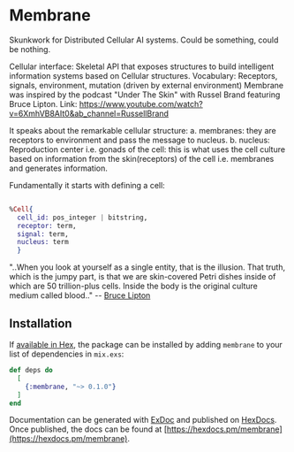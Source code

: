# Membrane

Skunkwork for Distributed Cellular AI systems. 
Could be something, could be nothing.

Cellular interface: Skeletal API that exposes structures to build intelligent information systems based on Cellular structures.
  Vocabulary: Receptors, signals, environment, mutation (driven by external environment)
  Membrane was inspired by the podcast "Under The Skin" with Russel Brand featuring Bruce Lipton.
  Link: https://www.youtube.com/watch?v=6XmhVB8AIt0&ab_channel=RussellBrand
  
  It speaks about the remarkable cellular structure:
  a. membranes: they are receptors to environment and pass the message to nucleus.
  b. nucleus: Reproduction center i.e. gonads of the cell: this is what uses the cell culture based on information from
  the skin(receptors) of the cell i.e. membranes and generates information.

Fundamentally it starts with defining a cell:

```elixir

%Cell{
  cell_id: pos_integer | bitstring,
  receptor: term,
  signal: term,
  nucleus: term
  }

```

"..When you look at yourself as a single entity, that is the illusion. That truth, which is the jumpy part, is that we are skin-covered Petri dishes inside of which are 50 trillion-plus cells. Inside the body is the original culture medium called blood.."
-- [Bruce Lipton](https://www.ncbi.nlm.nih.gov/pmc/articles/PMC6438088/)
## Installation

If [available in Hex](https://hex.pm/docs/publish), the package can be installed
by adding `membrane` to your list of dependencies in `mix.exs`:

```elixir
def deps do
  [
    {:membrane, "~> 0.1.0"}
  ]
end
```

Documentation can be generated with [ExDoc](https://github.com/elixir-lang/ex_doc)
and published on [HexDocs](https://hexdocs.pm). Once published, the docs can
be found at [https://hexdocs.pm/membrane](https://hexdocs.pm/membrane).

